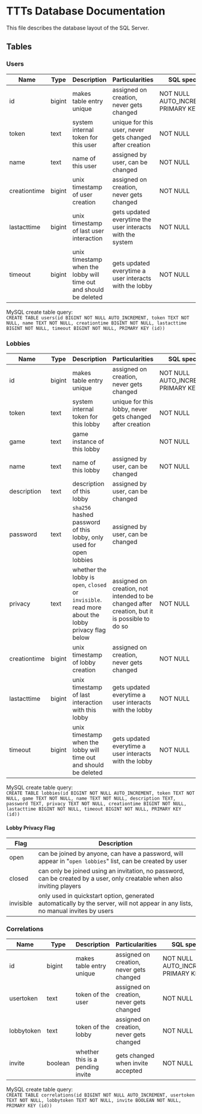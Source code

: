 # TTTs Database Documentation

This file describes the database layout of the SQL Server.

## Tables

### Users

Name | Type | Description | Particularities | SQL specific
---- | ---- | ----------- | --------------- | ------------
id | bigint | makes table entry unique | assigned on creation, never gets changed | NOT NULL AUTO_INCREMENT PRIMARY KEY
token | text | system internal token for this user | unique for this user, never gets changed after creation | NOT NULL
name | text | name of this user | assigned by user, can be changed | NOT NULL
creationtime | bigint | unix timestamp of user creation | assigned on creation, never gets changed |  NOT NULL
lastacttime | bigint | unix timestamp of last user interaction | gets updated everytime the user interacts with the system | NOT NULL
timeout | bigint | unix timestamp when the lobby will time out and should be deleted | gets updated everytime a user interacts with the lobby | NOT NULL

MySQL create table query:  
`CREATE TABLE users(id BIGINT NOT NULL AUTO_INCREMENT, token TEXT NOT NULL, name TEXT NOT NULL, creationtime BIGINT NOT NULL, lastacttime BIGINT NOT NULL, timeout BIGINT NOT NULL, PRIMARY KEY (id))`

### Lobbies

Name | Type | Description | Particularities | SQL specific
---- | ---- | ----------- | --------------- | ------------
id | bigint | makes table entry unique | assigned on creation, never gets changed | NOT NULL AUTO_INCREMENT PRIMARY KEY
token | text | system internal token for this lobby | unique for this lobby, never gets changed after creation | NOT NULL
game | text | game instance of this lobby | | NOT NULL
name | text | name of this lobby | assigned by user, can be changed | NOT NULL
description | text | description of this lobby | assigned by user, can be changed | 
password | text | `sha256` hashed password of this lobby, only used for open lobbies | assigned by user, can be changed | 
privacy | text | whether the lobby is `open`, `closed` or `invisible`. read more about the lobby privacy flag below | assigned on creation, not intended to be changed after creation, but it is possible to do so | NOT NULL
creationtime | bigint | unix timestamp of lobby creation | assigned on creation, never gets changed |  NOT NULL
lastacttime | bigint | unix timestamp of last interaction with this lobby | gets updated everytime a user interacts with the lobby | NOT NULL
timeout | bigint | unix timestamp when the lobby will time out and should be deleted | gets updated everytime a user interacts with the lobby | NOT NULL

MySQL create table query:  
`CREATE TABLE lobbies(id BIGINT NOT NULL AUTO_INCREMENT, token TEXT NOT NULL, game TEXT NOT NULL, name TEXT NOT NULL, description TEXT, password TEXT, privacy TEXT NOT NULL, creationtime BIGINT NOT NULL, lastacttime BIGINT NOT NULL, timeout BIGINT NOT NULL, PRIMARY KEY (id))`

#### Lobby Privacy Flag

Flag | Description
---- | -----------
open | can be joined by anyone, can have a password, will appear in "`open lobbies`" list, can be created by user
closed | can only be joined using an invitation, no password, can be created by a user, only creatable when also inviting players
invisible | only used in quickstart option, generated automatically by the server, will not appear in any lists, no manual invites by users

### Correlations

Name | Type | Description | Particularities | SQL specific
---- | ---- | ----------- | --------------- | ------------
id | bigint | makes table entry unique | assigned on creation, never gets changed | NOT NULL AUTO_INCREMENT PRIMARY KEY
usertoken | text | token of the user | assigned on creation, never gets changed | NOT NULL
lobbytoken | text | token of the lobby | assigned on creation, never gets changed | NOT NULL
invite | boolean | whether this is a pending invite | gets changed when invite accepted | NOT NULL

MySQL create table query:  
`CREATE TABLE correlations(id BIGINT NOT NULL AUTO_INCREMENT, usertoken TEXT NOT NULL, lobbytoken TEXT NOT NULL, invite BOOLEAN NOT NULL, PRIMARY KEY (id))`